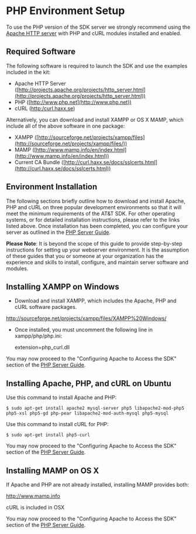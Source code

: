 PHP Environment Setup
====

To use the PHP version of the SDK server we strongly recommend using the [Apache HTTP server](http://projects.apache.org/projects/http_server.html) with PHP and cURL modules installed and enabled. 


Required Software
---
The following software is required to launch the SDK and use the examples included in the kit: 

+ Apache HTTP Server ([http://projects.apache.org/projects/http_server.html](http://projects.apache.org/projects/http_server.html))<br/>
+ PHP ([http://www.php.net](http://www.php.net))<br/>
+ cURL ([http:/curl.haxx.se](http://curl.haxx.se))<br/>

Alternatively, you can download and install XAMPP or OS X MAMP, which include all of the above software in one package:

+ XAMPP ([http://sourceforge.net/projects/xampp/files](http://sourceforge.net/projects/xampp/files/))<br/> 
+ MAMP ([http://www.mamp.info/en/index.html](http://www.mamp.info/en/index.html))
+ Current CA Bundle ([http://curl.haxx.se/docs/sslcerts.html](http://curl.haxx.se/docs/sslcerts.html))

Environment Installation
---
The following sections briefly outline how to download and install Apache, PHP and cURL on three popular development environments so that it will meet the minimum requirements of the AT&T SDK. For other operating systems, or for detailed installation instructions, please refer to the links listed above. Once installation has been completed, you can configure your server as outlined in the [PHP Server Guide](#!/guide/server_php).

**Please Note**: It is beyond the scope of this guide to provide step-by-step instructions for setting up your webserver environment. It is the assumption of these guides that you or someone at your organization has the experience and skills to install, configure, and maintain server software and modules.

Installing XAMPP on Windows
---

- Download and install XAMPP, which includes the Apache, PHP and cURL software packages.

<http://sourceforge.net/projects/xampp/files/XAMPP%20Windows/>

- Once installed, you must uncomment the following line in xampp/php/php.ini: 

    extension=php_curl.dll

You may now proceed to the "Configuring Apache to Access the SDK" section of the [PHP Server Guide](#!/guide/server_php).

Installing Apache, PHP, and cURL on Ubuntu
---

Use this command to install Apache and PHP:

    $ sudo apt-get install apache2 mysql-server php5 libapache2-mod-php5 php5-xsl php5-gd php-pear libapache2-mod-auth-mysql php5-mysql

Use this command to install cURL for PHP:

    $ sudo apt-get install php5-curl

You may now proceed to the "Configuring Apache to Access the SDK" section of the [PHP Server Guide](#!/guide/server_php).


Installing MAMP on OS X
---

If Apache and PHP are not already installed, installing MAMP provides both:

<http://www.mamp.info>

cURL is included in OSX

You may now proceed to the "Configuring Apache to Access the SDK" section of the [PHP Server Guide](#!/guide/server_php).

